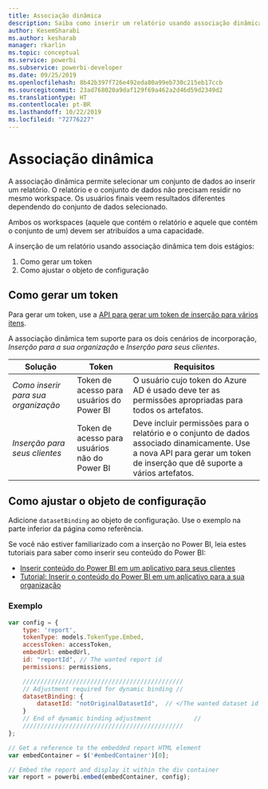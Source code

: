 ```yaml
---
title: Associação dinâmica
description: Saiba como inserir um relatório usando associação dinâmica.
author: KesemSharabi
ms.author: kesharab
manager: rkarlin
ms.topic: conceptual
ms.service: powerbi
ms.subservice: powerbi-developer
ms.date: 09/25/2019
ms.openlocfilehash: 8b42b397f726e492eda80a99eb730c215eb17ccb
ms.sourcegitcommit: 23ad768020a9daf129f69a462a2d46d59d2349d2
ms.translationtype: HT
ms.contentlocale: pt-BR
ms.lasthandoff: 10/22/2019
ms.locfileid: "72776227"
---
```

# <a name="dynamic-binding"></a>Associação dinâmica

A associação dinâmica permite selecionar um conjunto de dados ao inserir um relatório. O relatório e o conjunto de dados não precisam residir no mesmo workspace. Os usuários finais veem resultados diferentes dependendo do conjunto de dados selecionado.

Ambos os workspaces (aquele que contém o relatório e aquele que contém o conjunto de um) devem ser atribuídos a uma capacidade.

A inserção de um relatório usando associação dinâmica tem dois estágios:
1. Como gerar um token
2. Como ajustar o objeto de configuração

## <a name="generating-a-token"></a>Como gerar um token
Para gerar um token, use a [API para gerar um token de inserção para vários itens](embed-sample-for-customers.md#multiEmbedToken).

A associação dinâmica tem suporte para os dois cenários de incorporação, *Inserção para a sua organização* e *Inserção para seus clientes*.

| Solução                   | Token                               | Requisitos                                                                                                                                                  |
|---------------------------------|-------------------------------------|---------------------------------------------------------------------------------------------------------------------------------------------------------------|
| *Como inserir para sua organização* | Token de acesso para usuários do Power BI     | O usuário cujo token do Azure AD é usado deve ter as permissões apropriadas para todos os artefatos.                                                                    |
| *Inserção para seus clientes*    | Token de acesso para usuários não do Power BI | Deve incluir permissões para o relatório e o conjunto de dados associado dinamicamente. Use a nova API para gerar um token de inserção que dê suporte a vários artefatos. |

## <a name="adjusting-the-config-object"></a>Como ajustar o objeto de configuração
Adicione `datasetBinding` ao objeto de configuração. Use o exemplo na parte inferior da página como referência.

Se você não estiver familiarizado com a inserção no Power BI, leia estes tutoriais para saber como inserir seu conteúdo do Power BI:
* [Inserir conteúdo do Power BI em um aplicativo para seus clientes](embed-sample-for-customers.md)
* [Tutorial: Inserir o conteúdo do Power BI em um aplicativo para a sua organização](embed-sample-for-your-organization.md)

 ### <a name="example"></a>Exemplo
```javascript
var config = {
    type: 'report',
    tokenType: models.TokenType.Embed,
    accessToken: accessToken,
    embedUrl: embedUrl,
    id: "reportId", // The wanted report id
    permissions: permissions,

    /////////////////////////////////////////////
    // Adjustment required for dynamic binding //
    datasetBinding: {
        datasetId: "notOriginalDatasetId",  // </The wanted dataset id
    }
    // End of dynamic binding adjustment            //
    /////////////////////////////////////////////
};

// Get a reference to the embedded report HTML element
var embedContainer = $('#embedContainer')[0];

// Embed the report and display it within the div container
var report = powerbi.embed(embedContainer, config);
```
